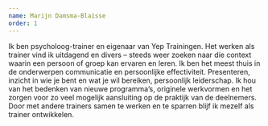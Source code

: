 ```yaml
---
name: Marijn Damsma-Blaisse
order: 1
---
```

Ik ben psycholoog-trainer en eigenaar van Yep Trainingen. Het werken als trainer vind ik uitdagend en divers – steeds weer zoeken naar díe context waarin een persoon of groep kan ervaren en leren. Ik ben het meest thuis in de onderwerpen communicatie en persoonlijke effectiviteit. Presenteren,
inzicht in wie je bent en wat je wil bereiken, persoonlijk leiderschap. Ik hou van het bedenken van nieuwe programma’s, originele werkvormen en het zorgen voor zo veel mogelijk aansluiting op de praktijk van de deelnemers. Door met andere trainers samen te werken en te sparren blijf ik mezelf als trainer ontwikkelen.